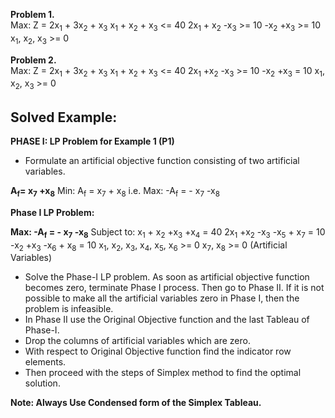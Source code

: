 **Problem 1.**  
Max: Z = 2x<sub>1</sub> + 3x<sub>2</sub> + x<sub>3</sub>
         x<sub>1</sub> + x<sub>2</sub> + x<sub>3</sub>  <= 40
         2x<sub>1</sub> + x<sub>2</sub> -x<sub>3</sub>  >= 10
          -x<sub>2</sub> +x<sub>3</sub>      >= 10
     x<sub>1</sub>, x<sub>2</sub>, x<sub>3</sub> >= 0

**Problem 2.**  
Max: Z = 2x<sub>1</sub> + 3x<sub>2</sub> + x<sub>3</sub>
         x<sub>1</sub> + x<sub>2</sub> + x<sub>3</sub>  <= 40
         2x<sub>1</sub> +x<sub>2</sub> -x<sub>3</sub>   >= 10
          -x<sub>2</sub> +x<sub>3</sub>       = 10
     x<sub>1</sub>, x<sub>2</sub>, x<sub>3</sub> >= 0


Solved Example:
---------------

**PHASE I: LP Problem for Example 1 (P1)**

- Formulate an artificial objective function consisting of two artificial variables.

**A<sub>f</sub>=  x<sub>7</sub> +x<sub>8</sub>**
Min: A<sub>f</sub> = x<sub>7</sub> + x<sub>8</sub>
i.e. Max: -A<sub>f</sub> =  - x<sub>7</sub> -x<sub>8</sub>

**Phase I LP Problem:**

**Max: -A<sub>f</sub> =  - x<sub>7</sub> -x<sub>8</sub>**
Subject to:
    x<sub>1</sub> + x<sub>2</sub> +x<sub>3</sub>   +x<sub>4</sub> = 40
         2x<sub>1</sub> +x<sub>2</sub> -x<sub>3</sub>  -x<sub>5</sub> + x<sub>7</sub> = 10
          -x<sub>2</sub> +x<sub>3</sub>     -x<sub>6</sub> + x<sub>8</sub>    = 10
     x<sub>1</sub>, x<sub>2</sub>, x<sub>3</sub>, x<sub>4</sub>, x<sub>5</sub>, x<sub>6</sub> >= 0
     x<sub>7</sub>, x<sub>8</sub> >= 0  (Artificial Variables)

- Solve the Phase-I LP problem. As soon as artificial objective function becomes zero, 
terminate Phase I process. Then go to Phase II. If it is not possible to make all the artificial variables zero in Phase I, then the problem is infeasible.
- In Phase II  use the Original Objective function and the last Tableau of Phase-I.
- Drop the columns of artificial variables which are zero.
- With respect to Original Objective function find the indicator row elements.
- Then proceed with the steps of Simplex method to find the optimal solution.

**Note: Always Use Condensed form of the Simplex Tableau.**